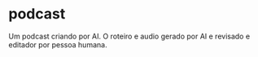 # podcast
Um podcast criando por AI. O roteiro e audio gerado por AI e revisado e editador por pessoa humana.
